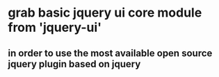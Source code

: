 grab basic jquery ui core module from 'jquery-ui'
==========

in order to use the most available open source jquery plugin based on jquery
----------
